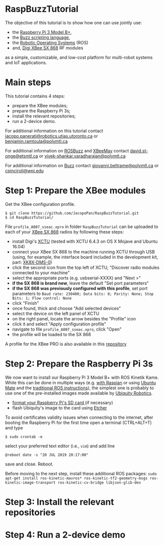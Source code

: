 # RaspBuzzTutorial

The objective of this tutorial is to show how one can use jointly use:
- the [Raspberry Pi 3 Model B+](https://www.raspberrypi.org/products/raspberry-pi-3-model-b-plus/),
- the [Buzz scripting language](https://the.swarming.buzz/wiki/),
- the [Robotic Operating Systems](https://www.ros.org/about-ros/) (ROS)
- and, [Digi XBee SX 868](https://www.digi.com/products/embedded-systems/digi-xbee/rf-modules/sub-1-ghz-modules/digi-xbee-sx-868) RF modules

as a simple, customizable, and low-cost platform for multi-robot systems and IoT applications.

# Main steps

This tutorial contains 4 steps:
- prepare the XBee modules;
- prepare the Raspberry Pi 3s;
- install the relevant repositories;
- run a 2-device demo.

For additional information on this tutorial contact <jacopo.panerati@robotics.utias.utoronto.ca> or <benjamin.ramtoula@polymtl.ca>

For additional information on [ROSBuzz](https://github.com/MISTLab/ROSBuzz) and [XBeeMav](https://github.com/MISTLab/XbeeMav) contact 
<david.st-onge@etsmtl.ca> or <vivek-shankar.varadharajan@polymtl.ca>

For additional information on [Buzz](https://github.com/MISTLab/Buzz/) contact 
<giovanni.beltrame@polymtl.ca> or <cpinciroli@wpi.edu>

# Step 1: Prepare the XBee modules

Get the XBee configuration profile.

```
$ git clone https://github.com/JacopoPan/RaspBuzzTutorial.git
$ cd RaspBuzzTutorial/
```

File `profile_A007_sseac.xpro` in folder `RaspBuzzTutorial` can be uploaded to each of your [XBee SX 868](https://www.digi.com/products/embedded-systems/digi-xbee/rf-modules/sub-1-ghz-modules/digi-xbee-sx-868) radios by following these steps:

- install Digi's [XCTU](https://www.digi.com/products/embedded-systems/digi-xbee/digi-xbee-tools/xctu#productsupport-utilities) (tested with XCTU 6.4.3 on OS X Mojave and Ubuntu 16.04)
- connect your XBee SX 868 to the machine running XCTU through USB (using, for example, the interface board included in the development kit, part: [XK8X-DMS-0](https://www.digikey.com/product-detail/en/digi-international/XK8X-DMS-0/602-2117-ND/))
- click the second icon from the top left of XCTU, "Discover radio modules connected to your machine"
- select the appropriate ports (e.g. usbserial-XXXX) and "Next >"
- **if the SX 868 is brand new**, leave the default "Set port parameters"
- **if the SX 868 was previously configured with this profile**, set port parameters to `Baud rate: 230400; Data bits: 8; Parity: None; Stop Bits: 1; Flow control: None`
- click "Finish"
- once found, thick and choose "Add selected devices"
- select the device on the left panel of XCTU
- on the right panel, locate the arrow besides the "Profile" icon
- click it and select "Apply configuration profile"
- navigate to file `profile_A007_sseac.xpro`, click "Open"
- the profile will be loaded to the SX 868

A profile for the XBee PRO is also available in this [repository](http://git.mistlab.ca/bramtoula/spiri-resources.git)

# Step 2: Prepare the Raspberry Pi  3s

We now want to install our Raspberry Pi 3 Model B+ with ROS Kinetik Kame. While this can be done in multiple ways (e.g. [with Raspian](http://wiki.ros.org/ROSberryPi/Installing%20ROS%20Kinetic%20on%20the%20Raspberry%20Pi) or using [Ubuntu Mate](https://ubuntu-pi-flavour-maker.org/download/) and the [traditional ROS instructions](http://wiki.ros.org/kinetic/Installation/Ubuntu)), the simplest one is probably to use one of the pre-installed images made available by [Ubiquity Robotics](https://downloads.ubiquityrobotics.com/pi.html).

- [format your Raspberry Pi's SD card ](https://www.sdcard.org/downloads/formatter/) (if necessary)
- flash Ubiquity's image to the card using [Etcher](https://www.balena.io/etcher/)

To avoid certificates validity issues when connecting to the internet, after booting the Raspberry Pi for the first time open a terminal (CTRL+ALT+T) and type 

```
$ sudo crontab -e
```

select your preferred text editor (i.e., `vim`) and add line

```
@reboot date -s "20 JUL 2019 20:17:00"
```

save and close. Reboot.

Before moving to the next step, install these additional ROS packages:
`sudo apt-get install ros-kinetic-mavros* ros-kinetic-tf2-geometry-msgs ros-kinetic-image-transport ros-kinetic-cv-bridge libjson-glib-dev`

# Step 3: Install the relevant repositories

# Step 4: Run a 2-device demo

